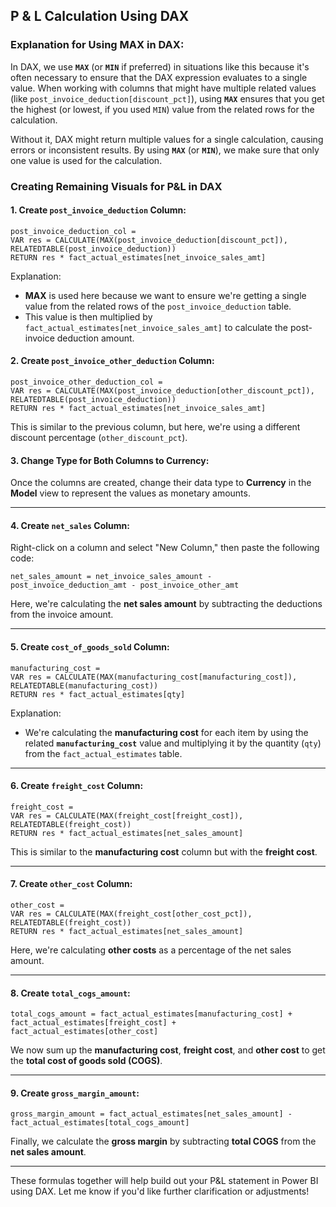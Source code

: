 ## P & L Calculation Using DAX 

### Explanation for Using MAX in DAX: 

In DAX, we use **`MAX`** (or **`MIN`** if preferred) in situations like this because it's often necessary to ensure that the DAX expression evaluates to a single value. When working with columns that might have multiple related values (like `post_invoice_deduction[discount_pct]`), using **`MAX`** ensures that you get the highest (or lowest, if you used `MIN`) value from the related rows for the calculation.

Without it, DAX might return multiple values for a single calculation, causing errors or inconsistent results. By using **`MAX`** (or **`MIN`**), we make sure that only one value is used for the calculation.

### Creating Remaining Visuals for P&L in DAX

#### **1. Create `post_invoice_deduction` Column**:
```DAX
post_invoice_deduction_col = 
VAR res = CALCULATE(MAX(post_invoice_deduction[discount_pct]), RELATEDTABLE(post_invoice_deduction))
RETURN res * fact_actual_estimates[net_invoice_sales_amt]
```

Explanation:
- **MAX** is used here because we want to ensure we're getting a single value from the related rows of the `post_invoice_deduction` table.
- This value is then multiplied by `fact_actual_estimates[net_invoice_sales_amt]` to calculate the post-invoice deduction amount.

#### **2. Create `post_invoice_other_deduction` Column**:
```DAX
post_invoice_other_deduction_col = 
VAR res = CALCULATE(MAX(post_invoice_deduction[other_discount_pct]), RELATEDTABLE(post_invoice_deduction))
RETURN res * fact_actual_estimates[net_invoice_sales_amt]
```

This is similar to the previous column, but here, we're using a different discount percentage (`other_discount_pct`).

#### **3. Change Type for Both Columns to Currency**:
Once the columns are created, change their data type to **Currency** in the **Model** view to represent the values as monetary amounts.

---

#### **4. Create `net_sales` Column**:
Right-click on a column and select "New Column," then paste the following code:
```DAX
net_sales_amount = net_invoice_sales_amount - post_invoice_deduction_amt - post_invoice_other_amt
```

Here, we're calculating the **net sales amount** by subtracting the deductions from the invoice amount.

---

#### **5. Create `cost_of_goods_sold` Column**:
```DAX
manufacturing_cost = 
VAR res = CALCULATE(MAX(manufacturing_cost[manufacturing_cost]), RELATEDTABLE(manufacturing_cost))
RETURN res * fact_actual_estimates[qty]
```

Explanation:
- We're calculating the **manufacturing cost** for each item by using the related **`manufacturing_cost`** value and multiplying it by the quantity (`qty`) from the `fact_actual_estimates` table.

---

#### **6. Create `freight_cost` Column**:
```DAX
freight_cost = 
VAR res = CALCULATE(MAX(freight_cost[freight_cost]), RELATEDTABLE(freight_cost))
RETURN res * fact_actual_estimates[net_sales_amount]
```

This is similar to the **manufacturing cost** column but with the **freight cost**.

---

#### **7. Create `other_cost` Column**:
```DAX
other_cost = 
VAR res = CALCULATE(MAX(freight_cost[other_cost_pct]), RELATEDTABLE(freight_cost))
RETURN res * fact_actual_estimates[net_sales_amount]
```

Here, we're calculating **other costs** as a percentage of the net sales amount.

---

#### **8. Create `total_cogs_amount`**:
```DAX
total_cogs_amount = fact_actual_estimates[manufacturing_cost] + fact_actual_estimates[freight_cost] + fact_actual_estimates[other_cost]
```

We now sum up the **manufacturing cost**, **freight cost**, and **other cost** to get the **total cost of goods sold (COGS)**.

---

#### **9. Create `gross_margin_amount`**:
```DAX
gross_margin_amount = fact_actual_estimates[net_sales_amount] - fact_actual_estimates[total_cogs_amount]
```

Finally, we calculate the **gross margin** by subtracting **total COGS** from the **net sales amount**.

---

These formulas together will help build out your P&L statement in Power BI using DAX. Let me know if you'd like further clarification or adjustments!
